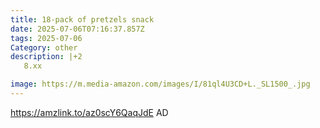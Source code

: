 ```yaml
---
title: 18-pack of pretzels snack
date: 2025-07-06T07:16:37.857Z
tags: 2025-07-06
Category: other
description: |+2
   8.xx

image: https://m.media-amazon.com/images/I/81ql4U3CD+L._SL1500_.jpg
---
```

https://amzlink.to/az0scY6QaqJdE
AD